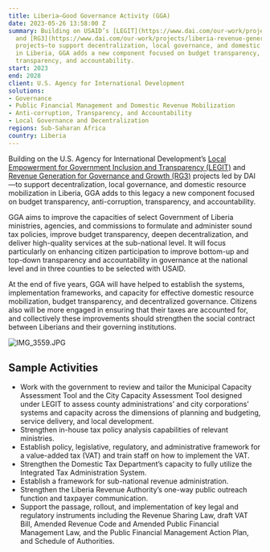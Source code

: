 ```yaml
---
title: Liberia—Good Governance Activity (GGA)
date: 2023-05-26 13:58:00 Z
summary: Building on USAID’s [LEGIT](https://www.dai.com/our-work/projects/liberia-local-empowerment-government-inclusion-and-transparency-legit)
  and [RG3](https://www.dai.com/our-work/projects/liberia-revenue-generation-governance-and-growth-rg3)
  projects—to support decentralization, local governance, and domestic resource mobilization
  in Liberia, GGA adds a new component focused on budget transparency, anti-corruption,
  transparency, and accountability.
start: 2023
end: 2028
client: U.S. Agency for International Development
solutions:
- Governance
- Public Financial Management and Domestic Revenue Mobilization
- Anti-corruption, Transparency, and Accountability
- Local Governance and Decentralization
regions: Sub-Saharan Africa
country: Liberia
---
```


Building on the U.S. Agency for International Development’s [Local Empowerment for Government Inclusion and Transparency (LEGIT)](https://www.dai.com/our-work/projects/liberia-local-empowerment-government-inclusion-and-transparency-legit) and [Revenue Generation for Governance and Growth (RG3)](https://www.dai.com/our-work/projects/liberia-revenue-generation-governance-and-growth-rg3) projects led by DAI—to support decentralization, local governance, and domestic resource mobilization in Liberia, GGA adds to this legacy a new component focused on budget transparency, anti-corruption, transparency, and accountability.
 
GGA aims to improve the capacities of select Government of Liberia ministries, agencies, and commissions to formulate and administer sound tax policies, improve budget transparency, deepen decentralization, and deliver high-quality services at the sub-national level. It will focus particularly on enhancing citizen participation to improve bottom-up and top-down transparency and accountability in governance at the national level and in three counties to be selected with USAID.
 
At the end of five years, GGA will have helped to establish the systems, implementation frameworks, and capacity for effective domestic resource mobilization, budget transparency, and decentralized governance. Citizens also will be more engaged in ensuring that their taxes are accounted for, and collectively these improvements should strengthen the social contract between Liberians and their governing institutions.

![IMG_3559.JPG](/uploads/IMG_3559.JPG)

## Sample Activities

* Work with the government to review and tailor the Municipal Capacity Assessment Tool and the City Capacity Assessment Tool designed under LEGIT
to assess county administrations’ and city corporations’ systems and capacity across the dimensions of planning and budgeting, service delivery, and local development.
* Strengthen in-house tax policy analysis capabilities of relevant ministries.
* Establish policy, legislative, regulatory, and administrative framework for a value-added tax (VAT) and train staff on how to implement the VAT.
* Strengthen the Domestic Tax Department’s capacity to fully utilize the Integrated Tax Administration System.
* Establish a framework for sub-national revenue administration.
* Strengthen the Liberia Revenue Authority’s one-way public outreach function and taxpayer communication.
* Support the passage, rollout, and implementation of key legal and regulatory instruments including the Revenue Sharing Law, draft VAT Bill, Amended Revenue Code and Amended Public Financial Management Law, and the Public Financial Management Action Plan, and Schedule of Authorities.
